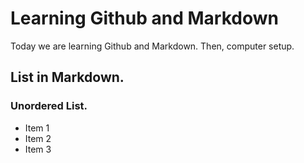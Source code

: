 # Learning Github and Markdown

Today we are learning Github and Markdown. Then, computer setup.

## List in Markdown.

### Unordered List.
- Item 1
- Item 2
- Item 3
